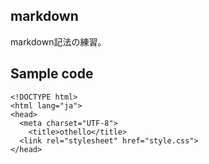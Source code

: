 ## markdown
markdown記法の練習。

## Sample code
```
<!DOCTYPE html>
<html lang="ja">
<head>
  <meta charset="UTF-8">
    <title>othello</title>
  <link rel="stylesheet" href="style.css">
</head>
```
